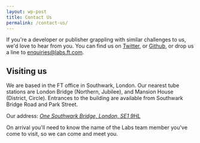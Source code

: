```yaml
---
layout: wp-post
title: Contact Us
permalink: /contact-us/
---
```

If you're a developer or publisher grappling with similar challenges to us, we'd love to hear from you.  You can find us on [Twitter](https://twitter.com/ftlabs), or [Github](https://github.com/ftlabs), or drop us a line to [enquiries@labs.ft.com](mailto:enquiries@labs.ft.com).

## Visiting us

We are based in the FT office in Southwark, London.  Our nearest tube stations are London Bridge (Northern, Jubilee), and Mansion House (District, Circle). Entrances to the building are available from Southwark Bridge Road and Park Street.

Our address: [*One Southwark Bridge, London, SE1 9HL*](https://www.google.co.uk/maps/place/The+Financial+Times+Ltd/@51.5069334,-0.0967442,16.1z/data=!4m5!3m4!1s0x487604a9c4ccccb1:0x32bf663665a677d0!8m2!3d51.5073169!4d-0.0946951)

<!-- <div class="inner" style='overflow:hidden;height:350px;width:100%;'>
<div id="gmap_canvas" style="height:350px; width:100%;"></div>
</div>
<style>.gmap{position:relative;line-height:1.12;overflow:hidden;color:#000;white-space:nowrap;display:block;margin-bottom:2px;font-weight:500;}</style>

<script type="text/javascript" src="https://maps.google.com/maps/api/js?sensor=false"></script>
<script type="text/javascript">function init_map(){var myOptions = {zoom:14,center:new google.maps.LatLng(51.507367, -0.094420),mapTypeId: google.maps.MapTypeId.ROADMAP};map = new google.maps.Map(document.getElementById("gmap_canvas"), myOptions);marker = new google.maps.Marker({map: map,position: new google.maps.LatLng(51.507367, -0.094420)});infowindow = new google.maps.InfoWindow({content:"<span class='gmap'><b>FT Labs</b></span><span class='gmap'>One Southwark Bridge, London, SE1 9HL</span><span class='gmap'> London</span>" });google.maps.event.addListener(marker, "click", function(){infowindow.open(map,marker);});}google.maps.event.addDomListener(window, "load", init_map);</script> -->

On arrival you'll need to know the name of the Labs team member you've come to visit, so we can come and meet you.
